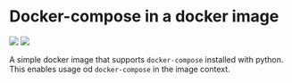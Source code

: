 # Docker-compose in a docker image
![](https://img.shields.io/docker/cloud/build/elisiondesign/docker-compose.svg) 
![](https://img.shields.io/docker/pulls/elisiondesign/docker-compose.svg)

A simple docker image that supports `docker-compose` installed with python. This enables usage od `docker-compose` in the image context. 
